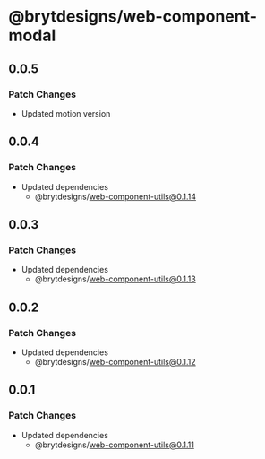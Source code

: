 # @brytdesigns/web-component-modal

## 0.0.5

### Patch Changes

- Updated motion version

## 0.0.4

### Patch Changes

- Updated dependencies
  - @brytdesigns/web-component-utils@0.1.14

## 0.0.3

### Patch Changes

- Updated dependencies
  - @brytdesigns/web-component-utils@0.1.13

## 0.0.2

### Patch Changes

- Updated dependencies
  - @brytdesigns/web-component-utils@0.1.12

## 0.0.1

### Patch Changes

- Updated dependencies
  - @brytdesigns/web-component-utils@0.1.11
